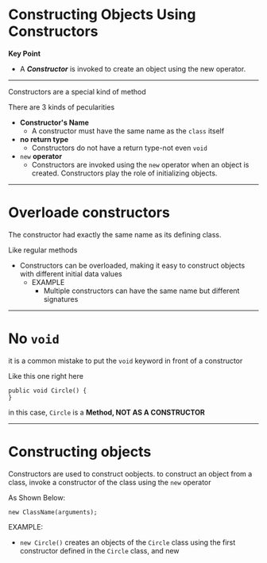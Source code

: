 # Constructing Objects Using Constructors

**Key Point**
- A **_Constructor_** is invoked to create an object using the new operator.

-----------------------------
Constructors are a special kind of method

There are 3 kinds of pecularities
- **Constructor's Name**
  - A constructor must have the same name as the ```class``` itself
- **no return type**
  - Constructors do not have a return type-not even ```void```
- ```new``` **operator**
  - Constructors are invoked using the ```new``` operator when an object is created. Constructors play the role of initializing objects.

-------------------------------------------------
# Overloade constructors
The constructor had exactly the same name as its defining class.

Like regular methods
  - Constructors can be overloaded, making it easy to construct objects with different initial data values
    - EXAMPLE
      - Multiple constructors can have the same name but different signatures

------------------------------

# No ```void```
it is a common mistake to put the ```void``` keyword in front of a constructor

Like this one right here
```
public void Circle() {
}
```
in this case, ```Circle``` is a **Method, NOT AS A CONSTRUCTOR**

-------------------------------------------------------------------
# Constructing objects 
Constructors are used to construct oobjects. to construct an object from a class, invoke a constructor of the class using the ```new``` operator

As Shown Below:
```
new ClassName(arguments);
```
EXAMPLE:
- ```new Circle()``` creates an objects of the ```Circle``` class using the first constructor defined in the ```Circle``` class, and new
